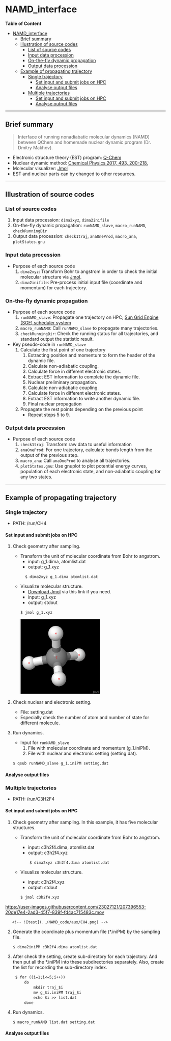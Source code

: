 # NAMD_interface
**Table of Content**
- [NAMD\_interface](#namd_interface)
  - [Brief summary](#brief-summary)
  - [Illustration of source codes](#illustration-of-source-codes)
    - [List of source codes](#list-of-source-codes)
    - [Input data procession](#input-data-procession)
    - [On-the-fly dynamic propagation](#on-the-fly-dynamic-propagation)
    - [Output data procession](#output-data-procession)
  - [Example of propagating trajectory](#example-of-propagating-trajectory)
    - [Single trajectory](#single-trajectory)
      - [Set input and submit jobs on HPC](#set-input-and-submit-jobs-on-hpc)
      - [Analyse output files](#analyse-output-files)
    - [Multiple trajectories](#multiple-trajectories)
      - [Set input and submit jobs on HPC](#set-input-and-submit-jobs-on-hpc-1)
      - [Analyse output files](#analyse-output-files-1)
---
## Brief summary
  > Interface of running nonadiabatic molecular dynamics (NAMD) between QChem and homemade nuclear dynamic program (Dr. Dmitry Makhov).
- Electronic structure theory (EST) program: [Q-Chem](https://www.q-chem.com/about/)
- Nuclear dynamic method: [Chemical Physics 2017, 493, 200-218.](https://www.sciencedirect.com/science/article/pii/S0301010416310357?via%3Dihub)
- Molecular visualizer: [Jmol](https://jmol.sourceforge.net)
- EST and nuclear parts can by changed to other resources. 
---
## Illustration of source codes
### List of source codes
  1. Input data procession:  `dima2xyz`, `dima2inifile`
  2. On-the-fly dynamic propagation: `runNAMD_slave`, `macro_runNAMD`, `checkRunningDir`
  3. Output data procession:  `check1traj`, `anaOneProd`, `macro_ana`, `plotStates.gnu`
### Input data procession 
- Purpose of each source code
    1. `dima2xyz`: Transform Bohr to angstrom in order to check the initial molecular structure via [Jmol](https://jmol.sourceforge.net).
    2. `dima2inifile`: Pre-process initial input file (coordinate and momentum) for each trajectory.
### On-the-fly dynamic propagation
- Purpose of each source code
    1. `runNAMD_slave`: Propagate one trajectory on HPC; [Sun Grid Engine (SGE) scheduler system](http://talby.rcs.manchester.ac.uk/~ri/_linux_and_hpc_lib/sge_intro.html)
    2. `macro_runNAMD`: Call `runNAMD_slave` to propagate many trajectories.
    3. `checkRunningDir`: Check the running status for all trajectories, and standard output the statistic result. 
- Key pseudo-code in `runNAMD_slave`
    1. Calculate the first point of one trajectory
       1.  Extracting position and momentum to form the header of the dynamic file. 
       2.  Calculate non-adiabatic coupling.
       3.  Calculate force in different electronic states. 
       4.  Extract EST information to complete the dynamic file.
       5.  Nuclear preliminary propagation.
       6.  Calculate non-adiabatic coupling.
       7.  Calculate force in different electronic states. 
       8.  Extract EST information to write another dynamic file.
       9.  Final nuclear propagation 
    2. Propagate the rest points depending on the previous point
        - Repeat steps 5 to 9. 
### Output data procession 
- Purpose of each source code
    1. `check1traj`: Transform raw data to useful information
    2. `anaOneProd`: For one trajectory, calculate bonds length from the output of the previous step.
    3. `macro_ana`: Call `anaOneProd` to analyse all trajectories. 
    4. `plotStates.gnu`: Use gnuplot to plot potential energy curves, population of each electronic state, and non-adiabatic coupling for any two states. 
---
## Example of propagating trajectory 

### Single trajectory 

- PATH: /run/CH4 
#### Set input and submit jobs on HPC
1. Check geometry after sampling.
     - Transform the unit of molecular coordinate from Bohr to angstrom.
        - input: g_1.dima, atomlist.dat 
        - output: g_1.xyz 
        ```
          $ dima2xyz g_1.dima atomlist.dat 
        ```
     - Visualize molecular structure. 
       - [Download Jmol](https://jmol.sourceforge.net/download/) via this link if you need.
       - input: g_1.xyz
       - output: stdout 
        ```
        $ jmol g_1.xyz 
        ```
        [<img src="/aux/CH4.png" width="250"/>](/aux/CH4.png)

2. Check nuclear and electronic setting.
    -  File: setting.dat  
    -  Especially check the number of atom and number of state for different molecule.
  
3. Run dynamics.
    - Input for `runNAMD_slave`
        1. File with molecular coordinate and momentum (g_1.iniPM).
        2. File with nuclear and electronic setting (setting.dat). 
    ```
    $ qsub runNAMD_slave g_1.iniPM setting.dat 
    ```

#### Analyse output files

### Multiple trajectories

- PATH: /run/C3H2F4 

#### Set input and submit jobs on HPC

1. Check geometry after sampling. In this example, it has five molecular structures. 
   - Transform the unit of molecular coordinate from Bohr to angstrom.
        - input: c3h2f4.dima, atomlist.dat 
        - output: c3h2f4.xyz 
        ```
            $ dima2xyz c3h2f4.dima atomlist.dat 
        ```

    - Visualize molecular structure. 
      - input: c3h2f4.xyz 
      - output: stdout
       ```
       $ jmol c3h2f4.xyz 
       ```
       

https://user-images.githubusercontent.com/23027121/207396553-20de17e4-2ad3-45f7-839f-fd4ac715483c.mov


       <!-- ![test](../NAMD_code/aux/CH4.png) -->
    
2. Generate the coordinate plus momentum file (*.iniPM) by the sampling file. 
    ```
    $ dima2iniPM c3h2f4.dima atomlist.dat 
    ```
3. After check the setting, create sub-directory for each trajectory. And then put all the *.iniPM into these subdirectories separately. Also, create the list for recording the sub-directory index. 
   ```
    $ for ((i=1;i<=5;i++))
        do 
            mkdir traj_$i
            mv g_$i.iniPM traj_$i 
            echo $i >> list.dat 
        done 
   ```
4. Run dynamics. 
    ```
    $ macro_runNAMD list.dat setting.dat 
    ```


#### Analyse output files
